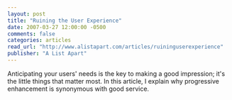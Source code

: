 ```yaml
---
layout: post
title: "Ruining the User Experience"
date: 2007-03-27 12:00:00 -0500
comments: false
categories: articles
read_url: "http://www.alistapart.com/articles/ruininguserexperience"
publisher: "A List Apart"
---
```


Anticipating your users' needs is the key to making a good impression; it's the little things that matter most. In this article, I explain why progressive enhancement is synonymous with good service.